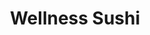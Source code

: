 ---
layout: place
title: "Wellness Sushi"
permalink: /colorado/denver/wellness-sushi.html
stateAbbr: CO
stateName: Colorado
cityName: Denver
seo:
  name: "Wellness Sushi"
  type: Restaurant
  links: http://www.wellnesssushi.com/
description: "Looking for sushi in Denver, Colorado? Check out Wellness Sushi for a delightful Japanese dining experience. Enjoy a variety of sushi and other dishes in a w..."
place_id: ChIJNRFZG3B_bIcRWkVzXgRJ2j8
photos:
  - name: >-
      places/ChIJNRFZG3B_bIcRWkVzXgRJ2j8/photos/AeeoHcIyNxyEv8BEhbzeopxGPTIwhGaR4SXger0LSnsZVdlb-U2CmM_IwXOCBdh_atNbElUlwzwgoElawtwx8msU3cj-98RFMQ4taf85IdTmRO9hl8HYPlnIcbcF8fnuFJgawQjaWc6Qku-YS3uQOkA6yPt5Is-SY3XvBOEZfQWPwF7W6h7rlMZKvLF5pCDE6IABx9AKPHksARhoIZL5HOyYKDKdHyfwl76-Y64wT1EYrZ7vjNQRBhZ37A7U-yEqK7LvHN9RkMeYo3MS0KDfj5LEzqBGGA93_mFwsF48SJjS4V0Cwg
    widthPx: 1125
    heightPx: 827
    authorAttributions:
      - displayName: Wellness Sushi
        uri: https://maps.google.com/maps/contrib/115363787036250046008
        photoUri: >-
          https://lh3.googleusercontent.com/a-/ALV-UjV0JiIRo-ruom43f7xN0N7I1etp7rsirG4hPHQovyLjuKNg3hE=s100-p-k-no-mo
    flagContentUri: >-
      https://www.google.com/local/imagery/report/?cb_client=maps_api_places.places_api&image_key=!1e10!2sAF1QipM0MGhDsGHmpymVXYe6xCSShpUIadnn-tITciyz&hl=en-US
    googleMapsUri: >-
      https://www.google.com/maps/place//data=!3m4!1e2!3m2!1sAF1QipM0MGhDsGHmpymVXYe6xCSShpUIadnn-tITciyz!2e10!4m2!3m1!1s0x876c7f701b591135:0x3fda49045e73455a
  - name: >-
      places/ChIJNRFZG3B_bIcRWkVzXgRJ2j8/photos/AeeoHcJHDEfe6v6ZbwNEirtH6jlFb8-RoP8_3r7R7Rvqzs9zY90KyU6LxfDlk7Gll3a4upqVtJAKYARfOjDKuvvb4b2MQyHsDwgNdSZDAy7j23xVrTuDecDDO-CLJQ8KAp5-jdbfVleQqpyVHnlh0tx-auWUKB6nNgamt5kyefnDD4QTV6vPeSI7iga9enraztodS8RNKz8My8IsFu3qXB9RQbUBA6nxd1j9jMDi53SBYrVhpV7OULd2_eBxA39FuWNw3uU_mCaGeEOxCdiHn3FENfC4C9BQzKCLToGbQgXCZN4lFfoHfUVK6csSu_P-7XeP2F0GN0TOeX6kHj9EbOpCCTghwCA2jN-mVEfygKp--Aco4J0yTkvNliswonaJk9G9TxwoOjP2wnILtOz7tEWK5XlBiQFMwWpp_W1v4OMSRlBY6s8
    widthPx: 3600
    heightPx: 4800
    authorAttributions:
      - displayName: Julie Xu
        uri: https://maps.google.com/maps/contrib/111473973846228159142
        photoUri: >-
          https://lh3.googleusercontent.com/a-/ALV-UjV6mngmk1qKrYPe14Hu-tjcihzgBpU3rCslSJm2IenuWkTsi4FQ=s100-p-k-no-mo
    flagContentUri: >-
      https://www.google.com/local/imagery/report/?cb_client=maps_api_places.places_api&image_key=!1e10!2sCIHM0ogKEICAgMCI7IvatAE&hl=en-US
    googleMapsUri: >-
      https://www.google.com/maps/place//data=!3m4!1e2!3m2!1sCIHM0ogKEICAgMCI7IvatAE!2e10!4m2!3m1!1s0x876c7f701b591135:0x3fda49045e73455a
  - name: >-
      places/ChIJNRFZG3B_bIcRWkVzXgRJ2j8/photos/AeeoHcIVOTV0Kxz308J2ahmlIF20LQJe_yBUQWbgbXgby5f5o8BMRAq4h2GVtGxRM4BmaT-npTBsVrFymE_WV8kT1t_VUQeK8HaeBNS69R_kPKr0Bi6JfCNhSgu_AfO6slcuaz5uobh75Trzhq09N9jmB-WnoMwfXVYyy3oJ0XmJ7Cef3YZaGNuxWEHZ-ObCwuXIyziJMA8GUSSR0OqRQtlWtPaLbQGgpK_LkD_JneemNSjviUPnw5lNEMXXwOfinIAGmD8yt9UC91B6yyKNLZcos7ky1jjWWLw2Xj_jDGJsdXQ0-Ri8N5OVtrpGL-Dj-AmICV5hL5q2am5XEYGuA2Pyn6u5mx7uYM3kl1DedkqXGlnmYvtMBHoip27igx1-5EWtc04U17LWba5tBvNtN489CArenrFZ_hUZJlhlcIjgv_FsmBSg
    widthPx: 4800
    heightPx: 3122
    authorAttributions:
      - displayName: Avigail Kaufman
        uri: https://maps.google.com/maps/contrib/104046882287204147203
        photoUri: >-
          https://lh3.googleusercontent.com/a-/ALV-UjWImpe6OC18pJcSOefK86jBAWEZarDC30jvFv0Aq-NU83TffpM=s100-p-k-no-mo
    flagContentUri: >-
      https://www.google.com/local/imagery/report/?cb_client=maps_api_places.places_api&image_key=!1e10!2sCIHM0ogKEICAgID_h9ybvgE&hl=en-US
    googleMapsUri: >-
      https://www.google.com/maps/place//data=!3m4!1e2!3m2!1sCIHM0ogKEICAgID_h9ybvgE!2e10!4m2!3m1!1s0x876c7f701b591135:0x3fda49045e73455a
  - name: >-
      places/ChIJNRFZG3B_bIcRWkVzXgRJ2j8/photos/AeeoHcLdvKWL8ClRa77iKcWy0YOY6BFZPFcHa4_NeBmJeI9r7ZA9gpdgy-e3beAtQXpobCw_Ef7qpw_9ZW-sKUNRMoZ9hUUk9NOxosSsJICGcnHQcT2D14CL49viDza9wdGtqThB-eTMxYb5hQIn21wc_BFh54YRqNYnD1ADTTBdSORgXGt2Bf3UQ4Nj4eM5sUqYvoU0QSpX25inhZsWhapSIQ0DQ5x7b9P2MH5b0I0Q5TBFlNI1KJp74uC4AO8GYIzjykD6vEv6LJ90FhppLsrBH-i3GHwDfig0TgjJdRdZByem6nJKSDv3cNE2U92eEEHwImkw70RLpTll0HzMffZ3pN46Ot_FVLznDTi8mjgZL4H_2THcmFGGtq2d3cYWdn7TtiG36O082vPFy3XN6clLpoYiuK7eHZPReuPerVgLWrVWzSKQ
    widthPx: 3024
    heightPx: 4032
    authorAttributions:
      - displayName: Plantiful Picnic
        uri: https://maps.google.com/maps/contrib/107610572455828264623
        photoUri: >-
          https://lh3.googleusercontent.com/a-/ALV-UjWMSMMYskaxDQZM5y1-i-N2kKSwgqO3AkHbr-48HV2N713XEBRY=s100-p-k-no-mo
    flagContentUri: >-
      https://www.google.com/local/imagery/report/?cb_client=maps_api_places.places_api&image_key=!1e10!2sCIHM0ogKEICAgMCI36vmmAE&hl=en-US
    googleMapsUri: >-
      https://www.google.com/maps/place//data=!3m4!1e2!3m2!1sCIHM0ogKEICAgMCI36vmmAE!2e10!4m2!3m1!1s0x876c7f701b591135:0x3fda49045e73455a
  - name: >-
      places/ChIJNRFZG3B_bIcRWkVzXgRJ2j8/photos/AeeoHcLSNQWoG0-d9UZQh7CB1CB_MJDtEAlR2sGY3Ji9MV7Zjoskwtz1tmZN1BmtfFU76CXhK13WdgwaWJQ9ZEsDxuKrkYpuiJiFJLC5Zv1r8_P-UcqTsPiHFjjoEVt2SUmB1LvmIJtbwEJe1rIwdN8hGuyJQSKa2aSH5j0Dk7HofyzANe5FKRQ37MwcrFYt58kANyO5ufDbl3EwOqCANqIgwW3MyjuFAI4oz6woxVemnlfLfA-gAK-nEGw8qFcyQkvHmJSsShCPnaRYHpPKPaIllUTac_dxV7yZlqJJB7CNvxeyBk8NWi29hb6lDQ_ZOrFxmHdeLsIIzKLZ0MPr1D-U0bdjPpC5nixkpCcJBt51NSLJrgOVE9qmCUMYEGGt9cp_mJwJxSeukmWVH7WZKzIKulGuSa1nXBn9914NqlQJmaNsX4i4
    widthPx: 4032
    heightPx: 3024
    authorAttributions:
      - displayName: Lalo Salazar
        uri: https://maps.google.com/maps/contrib/102693291980705030704
        photoUri: >-
          https://lh3.googleusercontent.com/a-/ALV-UjWtDmmxzZMJKKGxyYxRp4AQd65qo4BdKeTI-8kyy_-Gle8ILOhyYQ=s100-p-k-no-mo
    flagContentUri: >-
      https://www.google.com/local/imagery/report/?cb_client=maps_api_places.places_api&image_key=!1e10!2sCIHM0ogKEICAgMCw-Znz5gE&hl=en-US
    googleMapsUri: >-
      https://www.google.com/maps/place//data=!3m4!1e2!3m2!1sCIHM0ogKEICAgMCw-Znz5gE!2e10!4m2!3m1!1s0x876c7f701b591135:0x3fda49045e73455a
  - name: >-
      places/ChIJNRFZG3B_bIcRWkVzXgRJ2j8/photos/AeeoHcIDwzQHt_PxplnQtScdhtiow6UJuN7Pyk0FxyWEyEQQVR22G7XEiIEdA1ZSVBQti2qUghWpTCQgaZyftGu55TtQUlNwcbHTieyOHCNKXQ7R0OZJjnukXl78ZzVTul9DhNtj9et1wH3l7WCY66cpEhg7olzvsrReZHHydgV6fsiLKEmZn-UdxolJjN9yJPi4PACU5SW2P4JaY1LTMn0BPi5BUzKsFOB04CbSm4t8EGClgB-tpz2QCn2bqtqPnYY1pMNePhEiu1CznNpe4L5r88P_3rx0uU8Ah95LYPNDdtN0BgsEUVVSJf9Ld1CKkdIoPnr5PS5wGQCVEcgq_BIu0ewUxYRlDBKXIrlDphf-nHcLBZvZwBj_WSJbKeLH14ouA9aEDbSbuE74k8-9x0MpCQnbfoyg1FTytE7C6jPlJxdiYYRF
    widthPx: 4032
    heightPx: 3024
    authorAttributions:
      - displayName: Scott Weathers
        uri: https://maps.google.com/maps/contrib/109725732811765565600
        photoUri: >-
          https://lh3.googleusercontent.com/a-/ALV-UjULPE-ssTR0KRRZiaZwbH0eImNH9Na7jB7gjW5ygqViVgbOUVvJ=s100-p-k-no-mo
    flagContentUri: >-
      https://www.google.com/local/imagery/report/?cb_client=maps_api_places.places_api&image_key=!1e10!2sCIHM0ogKEICAgICXwr-9zAE&hl=en-US
    googleMapsUri: >-
      https://www.google.com/maps/place//data=!3m4!1e2!3m2!1sCIHM0ogKEICAgICXwr-9zAE!2e10!4m2!3m1!1s0x876c7f701b591135:0x3fda49045e73455a
  - name: >-
      places/ChIJNRFZG3B_bIcRWkVzXgRJ2j8/photos/AeeoHcIgkeMol-qr3K0e_BVsCXjtdLXx-9CuSf6Gt2_IXVVhkVgV9TS8jWZqtamMqd6AeYQtLFV1tGG_1jb7q1mTUGdxNE2Ou0D4RuZkIqnk267KE3lkBSjRcL3IyPUeepCZicp2-vI64RysFIvIJ69B-JSesplNIjWQcsMqyjuUPDgSqed8brrST0CACH7a_zT84Qc09ykRIu8RdU7fpncRQvEKnviHmIKld2XpWfZArNT_6sd-Myi-Xg88DobuPaWDIvhXJ8Yu-WGvY7vvEyf82tfSt6AAs86glf8Mkr_WFUJOuol1yG-vbzfOc7PEANIpaSD1uTHuCPr7WcGkPdJFmo2wOdT5-HgZOxJhnEzWmMCsbrfq9-1bbdszQxutXdKzTB1N6pLhJPnbDBFZA_AvFo0DTbKvMtYlcGpJHiV7_7wbhQ
    widthPx: 4032
    heightPx: 3024
    authorAttributions:
      - displayName: Lalo Salazar
        uri: https://maps.google.com/maps/contrib/102693291980705030704
        photoUri: >-
          https://lh3.googleusercontent.com/a-/ALV-UjWtDmmxzZMJKKGxyYxRp4AQd65qo4BdKeTI-8kyy_-Gle8ILOhyYQ=s100-p-k-no-mo
    flagContentUri: >-
      https://www.google.com/local/imagery/report/?cb_client=maps_api_places.places_api&image_key=!1e10!2sCIHM0ogKEICAgMCw-ZnzNg&hl=en-US
    googleMapsUri: >-
      https://www.google.com/maps/place//data=!3m4!1e2!3m2!1sCIHM0ogKEICAgMCw-ZnzNg!2e10!4m2!3m1!1s0x876c7f701b591135:0x3fda49045e73455a
  - name: >-
      places/ChIJNRFZG3B_bIcRWkVzXgRJ2j8/photos/AeeoHcLbXlNF1YiWFDMU9P2elRtapEYpAwybtxxWRB-d28GbSNVC-cs4EJ0iQeBpv2TI50b5y_3ZZPFHCiFolGCAkhFbpl8JezDvQ7b4Py-WtmHFHufWw7_gCs4DpbquFK4VVSAApwg8SX7Hs9_AH-Zr11QC1u5pk87NTdggTix059NA1_jelaDmao2VCbicrw9rCEfUKTIC4uiSrHxcItyGLmimp4UmtcMq81CNisfWOVZx4ylz3H7Vt6-l7ePuJAg88y-yymBVknLwLzUUfFndg64sAJ5qsyPBmJcVwjhZnyT4e9NYJVGJwtD5wZDhzqM1GrLWTNq32s4G99WVSYsH1e_ZVECtvazMAiNOkSL587RZIt9sGytwzDJXa0jQ4X3wUjI0iDZAhUcjz7Hr-H_ArFVIaaEfUD7nnUKX65ZQ22PfJag
    widthPx: 4032
    heightPx: 3024
    authorAttributions:
      - displayName: Hannah Schenck
        uri: https://maps.google.com/maps/contrib/112793405203723792968
        photoUri: >-
          https://lh3.googleusercontent.com/a-/ALV-UjVvYdRxVUCuIhRN6PRK-XEOzGcUdx25-kyHH-EYtphnekyag5O0bQ=s100-p-k-no-mo
    flagContentUri: >-
      https://www.google.com/local/imagery/report/?cb_client=maps_api_places.places_api&image_key=!1e10!2sCIHM0ogKEICAgIDHmuvDvgE&hl=en-US
    googleMapsUri: >-
      https://www.google.com/maps/place//data=!3m4!1e2!3m2!1sCIHM0ogKEICAgIDHmuvDvgE!2e10!4m2!3m1!1s0x876c7f701b591135:0x3fda49045e73455a
  - name: >-
      places/ChIJNRFZG3B_bIcRWkVzXgRJ2j8/photos/AeeoHcK6JGJmbqBw5Vo3pjGpnbITu8ViPM5nk40RKl-Cds_W59x3DfXjw3u-GMpma46odwyZAkjYlOhxQov6ZJYjbTnYkoua2UGuirOK_3VYHQwAmUZr05v_2IOW2RtahRPHjBhwXH2tDiwHUuI_MvD7ob3F-9IAKLE6PiKDsATOt7agyR8Hspb2rgkvQVnNGGAGeq9pGRTy74cNccMEivNcP7lGn6hJrQ1pS9p_thFLiwen55f_yUlEAYeal_QlPZTWJbZKT9xTRhJkca-7p82KXWApMUvRyQzF7xrDPUbUOHRFeP3j3u_lGtBd1ZrEPv6qY44ye2nfnKHrUEmnkdr3eDvNhoCH6nMyrTs0Aei8D7opTuaUiOTkSYCQ6llFseaD-dYkM5GSdj0tQQidDc1qPtYLNWZ1vCcq3SuQAcKGi-4OWmbe
    widthPx: 4800
    heightPx: 3305
    authorAttributions:
      - displayName: Magda A. Jabbar
        uri: https://maps.google.com/maps/contrib/111453841037715369267
        photoUri: >-
          https://lh3.googleusercontent.com/a-/ALV-UjVlYyS5mBUXSXTDrHQXpZ60iijNXEubpXMzZF6QayPKhQUUs1UX=s100-p-k-no-mo
    flagContentUri: >-
      https://www.google.com/local/imagery/report/?cb_client=maps_api_places.places_api&image_key=!1e10!2sCIHM0ogKEICAgMCA8rvh3AE&hl=en-US
    googleMapsUri: >-
      https://www.google.com/maps/place//data=!3m4!1e2!3m2!1sCIHM0ogKEICAgMCA8rvh3AE!2e10!4m2!3m1!1s0x876c7f701b591135:0x3fda49045e73455a
  - name: >-
      places/ChIJNRFZG3B_bIcRWkVzXgRJ2j8/photos/AeeoHcKJ_HnuoBhuZBdKIto8vGAte4jgNrinj4Ip-2_1y_kIdkaMorSGetuoOwAMK6JaXEnnb1IgAIcTsY-RQFNwIuil7FZCQNUa48Rg95O0l0o0ZPAVjlRF-dnQAxmrHkPdKjYMT5OulzjjKM-wpXF1F5PVRYF02xrzy_lohWab2SK7qGYMQCennDfYW3So-gZMnPj94uKUEOFMyo9dSgtQuq6KDqTpA1uzH7VAKJ2pNGpUdgoRQQdw0HHLgapfvnJEWuCuSVSxrcWmKp24NYTRDDQp9q-n7kS-obtgu95A3Qp_wQ3cmSNk84r5ySeshwDR4yQMoFPUEPJrY_U4FDJ9zobNAHD_6TjFUZOkx3h7EJmfy-w_6uRX9-Gj3xve_2q0886b1JHOqRO9fnTLmlhQwukWZ5RFsDDvsVdqka7BAfhK_w
    widthPx: 4032
    heightPx: 3024
    authorAttributions:
      - displayName: N N
        uri: https://maps.google.com/maps/contrib/106075196527257126914
        photoUri: >-
          https://lh3.googleusercontent.com/a-/ALV-UjV67IwYmw6FBQ0G9MwpM5qTejcKpA4SI--KajuHKcuKsayE9Rj5Gw=s100-p-k-no-mo
    flagContentUri: >-
      https://www.google.com/local/imagery/report/?cb_client=maps_api_places.places_api&image_key=!1e10!2sCIHM0ogKEICAgIDbx7n6JA&hl=en-US
    googleMapsUri: >-
      https://www.google.com/maps/place//data=!3m4!1e2!3m2!1sCIHM0ogKEICAgIDbx7n6JA!2e10!4m2!3m1!1s0x876c7f701b591135:0x3fda49045e73455a
address: 2504 E Colfax Ave, Denver, CO 80206, USA
street: 2504 E Colfax Ave
city: Denver
state: CO
zip: '80206'
country: USA
neighborhood: Congress Park
latitude: '39.740043'
longitude: '-104.957228'
accessibility_options:
  wheelchairAccessibleParking: true
  wheelchairAccessibleEntrance: true
  wheelchairAccessibleRestroom: true
  wheelchairAccessibleSeating: true
business_status: OPERATIONAL
name: Wellness Sushi
google_maps_links:
  directionsUri: >-
    https://www.google.com/maps/dir//''/data=!4m7!4m6!1m1!4e2!1m2!1m1!1s0x876c7f701b591135:0x3fda49045e73455a!3e0
  placeUri: https://maps.google.com/?cid=4601070252425692506
  writeAReviewUri: >-
    https://www.google.com/maps/place//data=!4m3!3m2!1s0x876c7f701b591135:0x3fda49045e73455a!12e1
  reviewsUri: >-
    https://www.google.com/maps/place//data=!4m4!3m3!1s0x876c7f701b591135:0x3fda49045e73455a!9m1!1b1
  photosUri: >-
    https://www.google.com/maps/place//data=!4m3!3m2!1s0x876c7f701b591135:0x3fda49045e73455a!10e5
primary_type: Japanese Restaurant
opening_hours:
  regular: null
  current: null
secondary_opening_hours:
  regular:
    weekdayDescriptions: null
    type: null
  current:
    weekdayDescriptions: null
    type: null
phone: (720) 306-4989
price_level: PRICE_LEVEL_MODERATE
price_range: $10 &ndash; $20
rating: '4.7'
rating_count: 710
website: http://www.wellnesssushi.com/
reviews: null
parking_options: null
payment_options: null
allow_dogs: null
curbside_pickup: null
delivery: null
dine_in: null
good_for_children: null
good_for_groups: null
good_for_sports: null
live_music: null
menu_for_children: null
outdoor_seating: null
reservable: null
restroom: null
serves_beer: null
serves_breakfast: null
serves_brunch: null
serves_cocktails: null
serves_coffee: null
serves_dinner: null
serves_dessert: null
serves_lunch: null
serves_vegetarian_food: null
serves_wine: null
takeout: null
summary: null

---